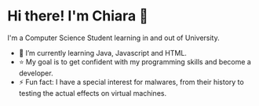 # Hi there! I'm Chiara 👋 

I'm a Computer Science Student learning in and out of University.
- 🌱 I’m currently learning Java, Javascript and HTML.
- ⭐ My goal is to get confident with my programming skills and become a developer.
- ⚡ Fun fact: I have a special interest for malwares, from their history to testing the actual effects on virtual machines.




<!---
FatalError-exe/FatalError-exe is a ✨ special ✨ repository because its `README.md` (this file) appears on your GitHub profile.
You can click the Preview link to take a look at your changes.
--->
